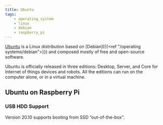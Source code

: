 ```yaml
---
title: Ubuntu
tags:
    - operating_system
    - linux
    - debian
    - raspberry_pi
---
```


[Ubuntu](https://ubuntu.com/) is a Linux distribution based on [Debian]({{<ref "/operating systems/debian">}}) and composed mostly of free and open-source software. 
<!--more-->
Ubuntu is officially released in three editions: Desktop, Server, and Core for Internet of things devices and robots. 
All the editions can run on the computer alone, or in a virtual machine.

## Ubuntu on Raspberry Pi

### USB HDD Support

Version 20.10 supports booting from SSD “out-of-the-box”.
